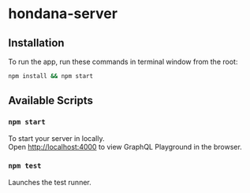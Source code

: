 # hondana-server

## Installation

To run the app, run these commands in terminal window from the root:

```bash
npm install && npm start
```

## Available Scripts

### `npm start`

To start your server in locally. <br />
Open [http://localhost:4000](http://localhost:4000) to view GraphQL Playground in the browser.

### `npm test`

Launches the test runner.
